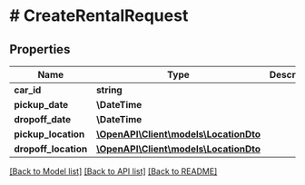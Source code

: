 # # CreateRentalRequest

## Properties

Name | Type | Description | Notes
------------ | ------------- | ------------- | -------------
**car_id** | **string** |  |
**pickup_date** | **\DateTime** |  |
**dropoff_date** | **\DateTime** |  |
**pickup_location** | [**\OpenAPI\Client\models\LocationDto**](LocationDto.md) |  |
**dropoff_location** | [**\OpenAPI\Client\models\LocationDto**](LocationDto.md) |  |

[[Back to Model list]](../../README.md#models) [[Back to API list]](../../README.md#endpoints) [[Back to README]](../../README.md)
